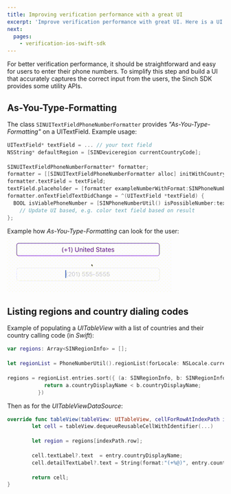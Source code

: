 ```yaml
---
title: Improving verification performance with a great UI
excerpt: 'Improve verification performance with great UI. Here is a UI that will capture correct input from the user.'
next:
  pages:
    - verification-ios-swift-sdk
---
```

For better verification performance, it should be straightforward and easy for users to enter their phone numbers. To simplify this step and build a UI that accurately captures the correct input from the users, the Sinch SDK provides some utility APIs.

## As-You-Type-Formatting

The class `SINUITextFieldPhoneNumberFormatter` provides *"As-You-Type-Formatting"* on a UITextField. Example usage:
```objectivec
UITextField* textField = ... // your text field
NSString* defaultRegion = [SINDeviceregion currentCountryCode];

SINUITextFieldPhoneNumberFormatter* formatter;
formatter = [[SINUITextFieldPhoneNumberFormatter alloc] initWithCountryCode:defaultRegion];
formatter.textField = textField;
textField.placeholder = [formatter exampleNumberWithFormat:SINPhoneNumberFormatNational];
formatter.onTextFieldTextDidChange = ^(UITextField *textField) {
  BOOL isViablePhoneNumber = [SINPhoneNumberUtil() isPossibleNumber:textField.text fromRegion:defaultRegion error:nil]
    // Update UI based, e.g. color text field based on result
};
```


Example how *As-You-Type-Formatting* can look for the user:
![aytf.gif](images/0f34ef0-aytf.gif)

## Listing regions and country dialing codes

Example of populating a *UITableView* with a list of countries and their country calling code (in *Swift*):
```swift
var regions: Array<SINRegionInfo> = [];

let regionList = PhoneNumberUtil().regionList(forLocale: NSLocale.currentLocale());

regions = regionList.entries.sort({ (a: SINRegionInfo, b: SINRegionInfo) -> Bool in
            return a.countryDisplayName < b.countryDisplayName;
          })
```


Then as for the *UITableViewDataSource*:
```swift
override func tableView(tableView: UITableView, cellForRowAtIndexPath indexPath: NSIndexPath) -> UITableViewCell {
        let cell = tableView.dequeueReusableCellWithIdentifier(...)

        let region = regions[indexPath.row];

        cell.textLabel?.text  = entry.countryDisplayName;
        cell.detailTextLabel?.text = String(format:"(+%@)", entry.countryCallingCode);

        return cell;
}
```
